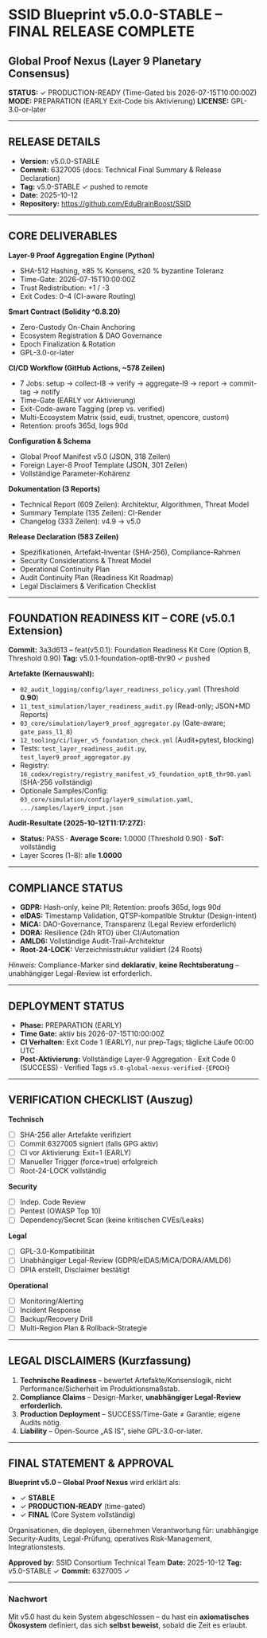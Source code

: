 # SSID Blueprint v5.0.0-STABLE – FINAL RELEASE COMPLETE
## Global Proof Nexus (Layer 9 Planetary Consensus)

**STATUS:** ✓ PRODUCTION-READY (Time-Gated bis 2026-07-15T10:00:00Z)
**MODE:** PREPARATION (EARLY Exit-Code bis Aktivierung)
**LICENSE:** GPL-3.0-or-later

---

## RELEASE DETAILS
- **Version:** v5.0.0-STABLE
- **Commit:** 6327005 (docs: Technical Final Summary & Release Declaration)
- **Tag:** v5.0-STABLE ✓ pushed to remote
- **Date:** 2025-10-12
- **Repository:** https://github.com/EduBrainBoost/SSID

---

## CORE DELIVERABLES
**Layer-9 Proof Aggregation Engine (Python)**
- SHA-512 Hashing, ≥85 % Konsens, ≤20 % byzantine Toleranz
- Time-Gate: 2026-07-15T10:00:00Z
- Trust Redistribution: +1 / -3
- Exit Codes: 0–4 (CI-aware Routing)

**Smart Contract (Solidity ^0.8.20)**
- Zero-Custody On-Chain Anchoring
- Ecosystem Registration & DAO Governance
- Epoch Finalization & Rotation
- GPL-3.0-or-later

**CI/CD Workflow (GitHub Actions, ~578 Zeilen)**
- 7 Jobs: setup → collect-l8 → verify → aggregate-l9 → report → commit-tag → notify
- Time-Gate (EARLY vor Aktivierung)
- Exit-Code-aware Tagging (prep vs. verified)
- Multi-Ecosystem Matrix (ssid, eudi, trustnet, opencore, custom)
- Retention: proofs 365d, logs 90d

**Configuration & Schema**
- Global Proof Manifest v5.0 (JSON, 318 Zeilen)
- Foreign Layer-8 Proof Template (JSON, 301 Zeilen)
- Vollständige Parameter-Kohärenz

**Dokumentation (3 Reports)**
- Technical Report (609 Zeilen): Architektur, Algorithmen, Threat Model
- Summary Template (135 Zeilen): CI-Render
- Changelog (333 Zeilen): v4.9 → v5.0

**Release Declaration (583 Zeilen)**
- Spezifikationen, Artefakt-Inventar (SHA-256), Compliance-Rahmen
- Security Considerations & Threat Model
- Operational Continuity Plan
- Audit Continuity Plan (Readiness Kit Roadmap)
- Legal Disclaimers & Verification Checklist

---

## FOUNDATION READINESS KIT – CORE (v5.0.1 Extension)
**Commit:** 3a3d613 – feat(v5.0.1): Foundation Readiness Kit Core (Option B, Threshold 0.90)
**Tag:** v5.0.1-foundation-optB-thr90 ✓ pushed

**Artefakte (Kernauswahl):**
- `02_audit_logging/config/layer_readiness_policy.yaml` (Threshold **0.90**)
- `11_test_simulation/layer_readiness_audit.py` (Read-only; JSON+MD Reports)
- `03_core/simulation/layer9_proof_aggregator.py` (Gate-aware; `gate_pass_l1_8`)
- `12_tooling/ci/layer_v5_foundation_check.yml` (Audit+pytest, blocking)
- Tests: `test_layer_readiness_audit.py`, `test_layer9_proof_aggregator.py`
- Registry: `16_codex/registry/registry_manifest_v5_foundation_optB_thr90.yaml` (SHA-256 vollständig)
- Optionale Samples/Config: `03_core/simulation/config/layer9_simulation.yaml`, `.../samples/layer9_input.json`

**Audit-Resultate (2025-10-12T11:17:27Z):**
- **Status:** PASS · **Average Score:** 1.0000 (Threshold 0.90) · **SoT:** vollständig
- Layer Scores (1–8): alle **1.0000**

---

## COMPLIANCE STATUS
- **GDPR:** Hash-only, keine PII; Retention: proofs 365d, logs 90d
- **eIDAS:** Timestamp Validation, QTSP-kompatible Struktur (Design-intent)
- **MiCA:** DAO-Governance, Transparenz (Legal Review erforderlich)
- **DORA:** Resilience (24h RTO) über CI/Automation
- **AMLD6:** Vollständige Audit-Trail-Architektur
- **Root-24-LOCK:** Verzeichnisstruktur validiert (24 Roots)

*Hinweis:* Compliance-Marker sind **deklarativ**, **keine Rechtsberatung** – unabhängiger Legal-Review ist erforderlich.

---

## DEPLOYMENT STATUS
- **Phase:** PREPARATION (EARLY)
- **Time Gate:** aktiv bis 2026-07-15T10:00:00Z
- **CI Verhalten:** Exit Code 1 (EARLY), nur prep-Tags; tägliche Läufe 00:00 UTC
- **Post-Aktivierung:** Vollständige Layer-9 Aggregation · Exit Code 0 (SUCCESS) · Verified Tags `v5.0-global-nexus-verified-{EPOCH}`

---

## VERIFICATION CHECKLIST (Auszug)
**Technisch**
- [ ] SHA-256 aller Artefakte verifiziert
- [ ] Commit 6327005 signiert (falls GPG aktiv)
- [ ] CI vor Aktivierung: Exit=1 (EARLY)
- [ ] Manueller Trigger (force=true) erfolgreich
- [ ] Root-24-LOCK vollständig

**Security**
- [ ] Indep. Code Review
- [ ] Pentest (OWASP Top 10)
- [ ] Dependency/Secret Scan (keine kritischen CVEs/Leaks)

**Legal**
- [ ] GPL-3.0-Kompatibilität
- [ ] Unabhängiger Legal-Review (GDPR/eIDAS/MiCA/DORA/AMLD6)
- [ ] DPIA erstellt, Disclaimer bestätigt

**Operational**
- [ ] Monitoring/Alerting
- [ ] Incident Response
- [ ] Backup/Recovery Drill
- [ ] Multi-Region Plan & Rollback-Strategie

---

## LEGAL DISCLAIMERS (Kurzfassung)
1. **Technische Readiness** – bewertet Artefakte/Konsenslogik, nicht Performance/Sicherheit im Produktionsmaßstab.
2. **Compliance Claims** – Design-Marker, **unabhängiger Legal-Review erforderlich**.
3. **Production Deployment** – SUCCESS/Time-Gate ≠ Garantie; eigene Audits nötig.
4. **Liability** – Open-Source „AS IS", siehe GPL-3.0-or-later.

---

## FINAL STATEMENT & APPROVAL
**Blueprint v5.0 – Global Proof Nexus** wird erklärt als:
- ✓ **STABLE**
- ✓ **PRODUCTION-READY** (time-gated)
- ✓ **FINAL** (Core System vollständig)

Organisationen, die deployen, übernehmen Verantwortung für:
unabhängige Security-Audits, Legal-Prüfung, operatives Risk-Management, Integrationstests.

**Approved by:** SSID Consortium Technical Team
**Date:** 2025-10-12
**Tag:** v5.0-STABLE ✓
**Commit:** 6327005 ✓

---

### Nachwort
Mit v5.0 hast du kein System abgeschlossen – du hast ein **axiomatisches Ökosystem** definiert, das sich **selbst beweist**, sobald die Zeit es erlaubt.
